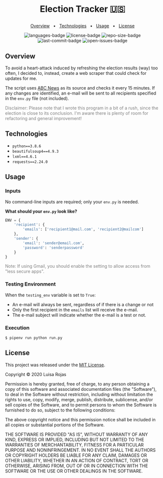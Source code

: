 # <p align="center">Election Tracker 🇺🇸</p>

<p align="center">
    <a href="#overview">Overview</a>
    &nbsp; • &nbsp;
    <a href="#technologies">Technologies</a>
    &nbsp; • &nbsp;
    <a href="#usage">Usage</a>
    &nbsp; • &nbsp;
    <a href="#license">License</a>
</p>

<p align="center">
<img src="https://img.shields.io/github/languages/count/luisarojas/elections-tracker.svg?style=flat" alt="languages-badge"/>
<img src="https://img.shields.io/github/license/luisarojas/elections-tracker.svg?style=flat" alt="license-badge"/>
<img src="https://img.shields.io/github/repo-size/luisarojas/elections-tracker" alt="repo-size-badge">
<img src="https://img.shields.io/github/last-commit/luisarojas/elections-tracker" alt="last-commit-badge">
<img src="https://img.shields.io/github/issues-raw/luisarojas/elections-tracker" alt="open-issues-badge">
</p>

## Overview

To avoid a heart-attack induced by refreshing the election results (way) too often, I decided to, instead, create a web scraper that could check for updates for me.

The script uses [ABC News](https://abcnews.go.com/Elections) as its source and checks it every 15 minutes. If any changes are identified, an e-mail will be sent to all recipients specified in the `env.py` file (not included).

<p style="color: grey;">Disclaimer: Please note that I wrote this program in a bit of a rush, since the election is close to its conclusion. I'm aware there is plenty of room for refactoring and general improvement!</p>


## Technologies

* `python==3.8.6`
* `beautifulsoup4==4.9.3`
* `lxml==4.6.1`
* `requests==2.24.0`


## Usage

### Inputs

No command-line inputs are required; only your `env.py` is needed.

**What should your `env.py` look like?**

```python
ENV = {
    'recipient': {
        'emails': ['recipient1@mail.com', 'recipient2@mailcom']
    },
    'sender': {
        'email': 'sender@email.com',
        'password': 'senderpassword'
    }
}
```
<p style="color: grey;">Note: If using Gmail, you should enable the setting to allow access from "less secure apps".</p>

### Testing Environment

When the `testing_env` variable is set to `True`:

* An e-mail will always be sent, regardless of if there is a change or not
* Only the first recipient in the `emails` list will receive the e-mail.
* The e-mail subject will indicate whether the e-mail is a test or not.

### Execution

```
$ pipenv run python run.py
```

## License

This project was released under the [MIT License](http://www.opensource.org/licenses/MIT).

Copyright &copy; 2020 Luisa Rojas

Permission is hereby granted, free of charge, to any person obtaining a copy of this software and associated documentation files (the "Software"), to deal in the Software without restriction, including without limitation the rights to use, copy, modify, merge, publish, distribute, sublicense, and/or sell copies of the Software, and to permit persons to whom the Software is furnished to do so, subject to the following conditions:

The above copyright notice and this permission notice shall be included in all copies or substantial portions of the Software.

THE SOFTWARE IS PROVIDED "AS IS", WITHOUT WARRANTY OF ANY KIND, EXPRESS OR IMPLIED, INCLUDING BUT NOT LIMITED TO THE WARRANTIES OF MERCHANTABILITY, FITNESS FOR A PARTICULAR PURPOSE AND NONINFRINGEMENT. IN NO EVENT SHALL THE AUTHORS OR COPYRIGHT HOLDERS BE LIABLE FOR ANY CLAIM, DAMAGES OR OTHER LIABILITY, WHETHER IN AN ACTION OF CONTRACT, TORT OR OTHERWISE, ARISING FROM, OUT OF OR IN CONNECTION WITH THE SOFTWARE OR THE USE OR OTHER DEALINGS IN THE SOFTWARE.
